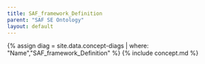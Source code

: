 ```yaml
---
title: SAF_framework_Definition
parent: "SAF SE Ontology"
layout: default
---
```

{% assign diag = site.data.concept-diags | where: "Name","SAF_framework_Definition" %}
{% include concept.md %}